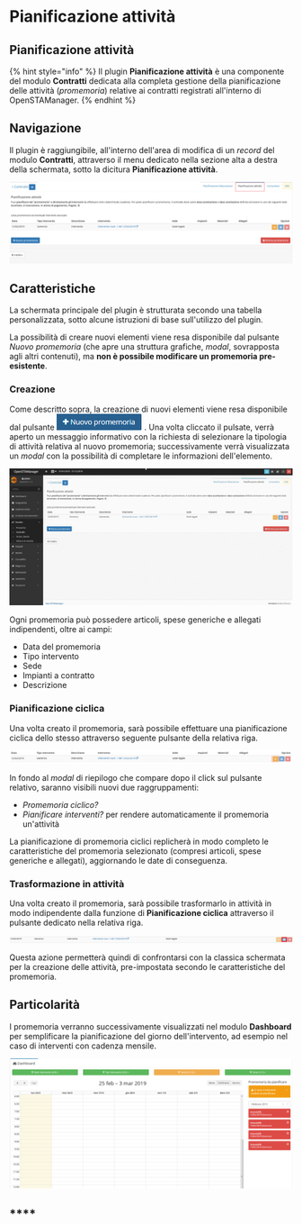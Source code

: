 # Pianificazione attività

## Pianificazione attività

{% hint style="info" %}
Il plugin **Pianificazione attività** è una componente del modulo **Contratti** dedicata alla completa gestione della pianificazione delle attività \(_promemoria_\) relative ai contratti registrati all'interno di OpenSTAManager.
{% endhint %}

## Navigazione

Il plugin è raggiungibile, all'interno dell'area di modifica di un _record_ del modulo **Contratti**, attraverso il menu dedicato nella sezione alta a destra della schermata, sotto la dicitura **Pianificazione attività**.

![Screenshot schermata pianificazione attivit&#xE0;](../../../../../.gitbook/assets/pianificazioneattiva.PNG)

## Caratteristiche

La schermata principale del plugin è strutturata secondo una tabella personalizzata, sotto alcune istruzioni di base sull'utilizzo del plugin.

La possibilità di creare nuovi elementi viene resa disponibile dal pulsante _Nuovo promemoria_ \(che apre una struttura grafiche, _modal_, sovrapposta agli altri contenuti\), ma **non è possibile modificare un promemoria pre-esistente**.

### Creazione

Come descritto sopra, la creazione di nuovi elementi viene resa disponibile dal pulsante ![](../../../../../.gitbook/assets/nuovo-promemoria.PNG) . Una volta cliccato il pulsate, verrà aperto un messaggio informativo con la richiesta di selezionare la tipologia di attività relativa al nuovo promemoria; successivamente verrà visualizzata un _modal_ con la possibilità di completare le informazioni dell'elemento.

![GIF creazione pianificazione attivit&#xE0;](../../../../../.gitbook/assets/creazionepianificazioneattivita.gif)

Ogni promemoria può possedere articoli, spese generiche e allegati indipendenti, oltre ai campi:

* Data del promemoria
* Tipo intervento
* Sede
* Impianti a contratto
* Descrizione

### Pianificazione ciclica

Una volta creato il promemoria, sarà possibile effettuare una pianificazione ciclica dello stesso attraverso seguente pulsante della relativa riga.

![Screenshot pianificazione ciclica](../../../../../.gitbook/assets/pianificazione.PNG)

In fondo al _modal_ di riepilogo che compare dopo il click sul pulsante relativo, saranno visibili nuovi due raggruppamenti:

* _Promemoria ciclico?_
* _Pianificare interventi?_ per rendere automaticamente il promemoria un'attività

La pianificazione di promemoria ciclici replicherà in modo completo le caratteristiche del promemoria selezionato \(compresi articoli, spese generiche e allegati\), aggiornando le date di conseguenza.

### Trasformazione in attività

Una volta creato il promemoria, sarà possibile trasformarlo in attività in modo indipendente dalla funzione di **Pianificazione ciclica** attraverso il pulsante dedicato nella relativa riga.

![Trasformazione in attivit&#xE0;](../../../../../.gitbook/assets/pcinattivita.PNG)

Questa azione permetterà quindi di confrontarsi con la classica schermata per la creazione delle attività, pre-impostata secondo le caratteristiche del promemoria.

## Particolarità

I promemoria verranno successivamente visualizzati nel modulo **Dashboard** per semplificare la pianificazione del giorno dell'intervento, ad esempio nel caso di interventi con cadenza mensile.

![Esempio Promemoria da pianificare](../../../../../.gitbook/assets/promemoriadapianificare.PNG)

## \*\*\*\*

